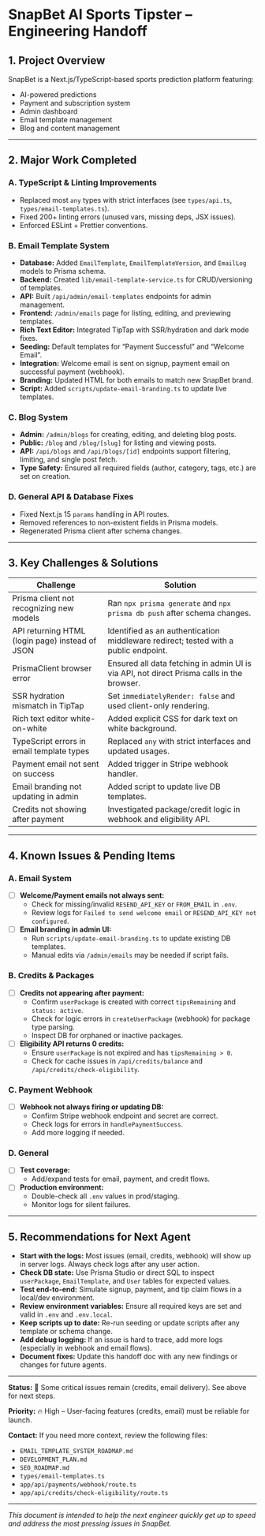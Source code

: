 # SnapBet AI Sports Tipster – Engineering Handoff

## 1. Project Overview

SnapBet is a Next.js/TypeScript-based sports prediction platform featuring:
- AI-powered predictions
- Payment and subscription system
- Admin dashboard
- Email template management
- Blog and content management

---

## 2. Major Work Completed

### A. TypeScript & Linting Improvements
- Replaced most `any` types with strict interfaces (see `types/api.ts`, `types/email-templates.ts`).
- Fixed 200+ linting errors (unused vars, missing deps, JSX issues).
- Enforced ESLint + Prettier conventions.

### B. Email Template System
- **Database:** Added `EmailTemplate`, `EmailTemplateVersion`, and `EmailLog` models to Prisma schema.
- **Backend:** Created `lib/email-template-service.ts` for CRUD/versioning of templates.
- **API:** Built `/api/admin/email-templates` endpoints for admin management.
- **Frontend:** `/admin/emails` page for listing, editing, and previewing templates.
- **Rich Text Editor:** Integrated TipTap with SSR/hydration and dark mode fixes.
- **Seeding:** Default templates for “Payment Successful” and “Welcome Email”.
- **Integration:** Welcome email is sent on signup, payment email on successful payment (webhook).
- **Branding:** Updated HTML for both emails to match new SnapBet brand.
- **Script:** Added `scripts/update-email-branding.ts` to update live templates.

### C. Blog System
- **Admin:** `/admin/blogs` for creating, editing, and deleting blog posts.
- **Public:** `/blog` and `/blog/[slug]` for listing and viewing posts.
- **API:** `/api/blogs` and `/api/blogs/[id]` endpoints support filtering, limiting, and single post fetch.
- **Type Safety:** Ensured all required fields (author, category, tags, etc.) are set on creation.

### D. General API & Database Fixes
- Fixed Next.js 15 `params` handling in API routes.
- Removed references to non-existent fields in Prisma models.
- Regenerated Prisma client after schema changes.

---

## 3. Key Challenges & Solutions

| Challenge | Solution |
|-----------|----------|
| Prisma client not recognizing new models | Ran `npx prisma generate` and `npx prisma db push` after schema changes. |
| API returning HTML (login page) instead of JSON | Identified as an authentication middleware redirect; tested with a public endpoint. |
| PrismaClient browser error | Ensured all data fetching in admin UI is via API, not direct Prisma calls in the browser. |
| SSR hydration mismatch in TipTap | Set `immediatelyRender: false` and used client-only rendering. |
| Rich text editor white-on-white | Added explicit CSS for dark text on white background. |
| TypeScript errors in email template types | Replaced `any` with strict interfaces and updated usages. |
| Payment email not sent on success | Added trigger in Stripe webhook handler. |
| Email branding not updating in admin | Added script to update live DB templates. |
| Credits not showing after payment | Investigated package/credit logic in webhook and eligibility API. |

---

## 4. Known Issues & Pending Items

### A. Email System
- [ ] **Welcome/Payment emails not always sent:**
    - Check for missing/invalid `RESEND_API_KEY` or `FROM_EMAIL` in `.env`.
    - Review logs for `Failed to send welcome email` or `RESEND_API_KEY not configured`.
- [ ] **Email branding in admin UI:**
    - Run `scripts/update-email-branding.ts` to update existing DB templates.
    - Manual edits via `/admin/emails` may be needed if script fails.

### B. Credits & Packages
- [ ] **Credits not appearing after payment:**
    - Confirm `userPackage` is created with correct `tipsRemaining` and `status: active`.
    - Check for logic errors in `createUserPackage` (webhook) for package type parsing.
    - Inspect DB for orphaned or inactive packages.
- [ ] **Eligibility API returns 0 credits:**
    - Ensure `userPackage` is not expired and has `tipsRemaining > 0`.
    - Check for cache issues in `/api/credits/balance` and `/api/credits/check-eligibility`.

### C. Payment Webhook
- [ ] **Webhook not always firing or updating DB:**
    - Confirm Stripe webhook endpoint and secret are correct.
    - Check logs for errors in `handlePaymentSuccess`.
    - Add more logging if needed.

### D. General
- [ ] **Test coverage:**
    - Add/expand tests for email, payment, and credit flows.
- [ ] **Production environment:**
    - Double-check all `.env` values in prod/staging.
    - Monitor logs for silent failures.

---

## 5. Recommendations for Next Agent

- **Start with the logs:** Most issues (email, credits, webhook) will show up in server logs. Always check logs after any user action.
- **Check DB state:** Use Prisma Studio or direct SQL to inspect `userPackage`, `EmailTemplate`, and `User` tables for expected values.
- **Test end-to-end:** Simulate signup, payment, and tip claim flows in a local/dev environment.
- **Review environment variables:** Ensure all required keys are set and valid in `.env` and `.env.local`.
- **Keep scripts up to date:** Re-run seeding or update scripts after any template or schema change.
- **Add debug logging:** If an issue is hard to trace, add more logs (especially in webhook and email flows).
- **Document fixes:** Update this handoff doc with any new findings or changes for future agents.

---

**Status:** 🚧 Some critical issues remain (credits, email delivery). See above for next steps.

**Priority:** 🔥 High – User-facing features (credits, email) must be reliable for launch.

**Contact:** If you need more context, review the following files:
- `EMAIL_TEMPLATE_SYSTEM_ROADMAP.md`
- `DEVELOPMENT_PLAN.md`
- `SEO_ROADMAP.md`
- `types/email-templates.ts`
- `app/api/payments/webhook/route.ts`
- `app/api/credits/check-eligibility/route.ts`

---

*This document is intended to help the next engineer quickly get up to speed and address the most pressing issues in SnapBet.* 